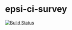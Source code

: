 # epsi-ci-survey

[![Build Status](https://travis-ci.com/nicolas59/epsi-ci-survey.svg?branch=master)](https://travis-ci.com/nicolas59/epsi-ci-survey)
